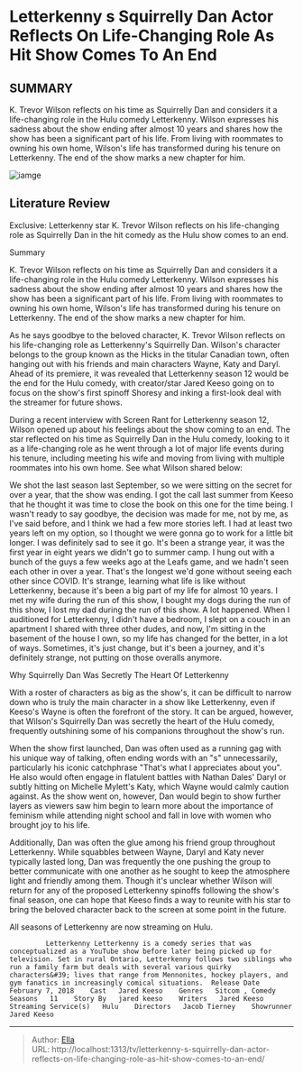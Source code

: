 # Letterkenny s Squirrelly Dan Actor Reflects On Life-Changing Role As Hit Show Comes To An End


## SUMMARY 



  K. Trevor Wilson reflects on his time as Squirrelly Dan and considers it a life-changing role in the Hulu comedy Letterkenny.   Wilson expresses his sadness about the show ending after almost 10 years and shares how the show has been a significant part of his life.   From living with roommates to owning his own home, Wilson&#39;s life has transformed during his tenure on Letterkenny. The end of the show marks a new chapter for him.  

![iamge]()

## Literature Review
Exclusive: Letterkenny star K. Trevor Wilson reflects on his life-changing role as Squirrelly Dan in the hit comedy as the Hulu show comes to an end.


Summary

  K. Trevor Wilson reflects on his time as Squirrelly Dan and considers it a life-changing role in the Hulu comedy Letterkenny.   Wilson expresses his sadness about the show ending after almost 10 years and shares how the show has been a significant part of his life.   From living with roommates to owning his own home, Wilson&#39;s life has transformed during his tenure on Letterkenny. The end of the show marks a new chapter for him.  





As he says goodbye to the beloved character, K. Trevor Wilson reflects on his life-changing role as Letterkenny&#39;s Squirrelly Dan. Wilson&#39;s character belongs to the group known as the Hicks in the titular Canadian town, often hanging out with his friends and main characters Wayne, Katy and Daryl. Ahead of its premiere, it was revealed that Letterkenny season 12 would be the end for the Hulu comedy, with creator/star Jared Keeso going on to focus on the show&#39;s first spinoff Shoresy and inking a first-look deal with the streamer for future shows.




During a recent interview with Screen Rant for Letterkenny season 12, Wilson opened up about his feelings about the show coming to an end. The star reflected on his time as Squirrelly Dan in the Hulu comedy, looking to it as a life-changing role as he went through a lot of major life events during his tenure, including meeting his wife and moving from living with multiple roommates into his own home. See what Wilson shared below:


We shot the last season last September, so we were sitting on the secret for over a year, that the show was ending. I got the call last summer from Keeso that he thought it was time to close the book on this one for the time being. I wasn&#39;t ready to say goodbye, the decision was made for me, not by me, as I&#39;ve said before, and I think we had a few more stories left. I had at least two years left on my option, so I thought we were gonna go to work for a little bit longer.
I was definitely sad to see it go. It&#39;s been a strange year, it was the first year in eight years we didn&#39;t go to summer camp. I hung out with a bunch of the guys a few weeks ago at the Leafs game, and we hadn&#39;t seen each other in over a year. That&#39;s the longest we&#39;d gone without seeing each other since COVID. It&#39;s strange, learning what life is like without Letterkenny, because it&#39;s been a big part of my life for almost 10 years.
I met my wife during the run of this show, I bought my dogs during the run of this show, I lost my dad during the run of this show. A lot happened. When I auditioned for Letterkenny, I didn&#39;t have a bedroom, I slept on a couch in an apartment I shared with three other dudes, and now, I&#39;m sitting in the basement of the house I own, so my life has changed for the better, in a lot of ways. Sometimes, it&#39;s just change, but it&#39;s been a journey, and it&#39;s definitely strange, not putting on those overalls anymore.






 Why Squirrelly Dan Was Secretly The Heart Of Letterkenny 
         

With a roster of characters as big as the show&#39;s, it can be difficult to narrow down who is truly the main character in a show like Letterkenny, even if Keeso&#39;s Wayne is often the forefront of the story. It can be argued, however, that Wilson&#39;s Squirrelly Dan was secretly the heart of the Hulu comedy, frequently outshining some of his companions throughout the show&#39;s run.

When the show first launched, Dan was often used as a running gag with his unique way of talking, often ending words with an &#34;s&#34; unnecessarily, particularly his iconic catchphrase &#34;That&#39;s what I appreciates about you&#34;. He also would often engage in flatulent battles with Nathan Dales&#39; Daryl or subtly hitting on Michelle Mylett&#39;s Katy, which Wayne would calmly caution against. As the show went on, however, Dan would begin to show further layers as viewers saw him begin to learn more about the importance of feminism while attending night school and fall in love with women who brought joy to his life.




Additionally, Dan was often the glue among his friend group throughout Letterkenny. While squabbles between Wayne, Daryl and Katy never typically lasted long, Dan was frequently the one pushing the group to better communicate with one another as he sought to keep the atmosphere light and friendly among them. Though it&#39;s unclear whether Wilson will return for any of the proposed Letterkenny spinoffs following the show&#39;s final season, one can hope that Keeso finds a way to reunite with his star to bring the beloved character back to the screen at some point in the future.



All seasons of Letterkenny are now streaming on Hulu.




             Letterkenny Letterkenny is a comedy series that was conceptualized as a YouTube show before later being picked up for television. Set in rural Ontario, Letterkenny follows two siblings who run a family farm but deals with several various quirky characters&#39; lives that range from Mennonites, hockey players, and gym fanatics in increasingly comical situations.  Release Date   February 7, 2018    Cast   Jared Keeso    Genres   Sitcom , Comedy    Seasons   11    Story By   jared keeso    Writers   Jared Keeso    Streaming Service(s)   Hulu    Directors   Jacob Tierney    Showrunner   Jared Keeso       





---

> Author: [Ella](https://instagram.hk.cn/)  
> URL: http://localhost:1313/tv/letterkenny-s-squirrelly-dan-actor-reflects-on-life-changing-role-as-hit-show-comes-to-an-end/  

